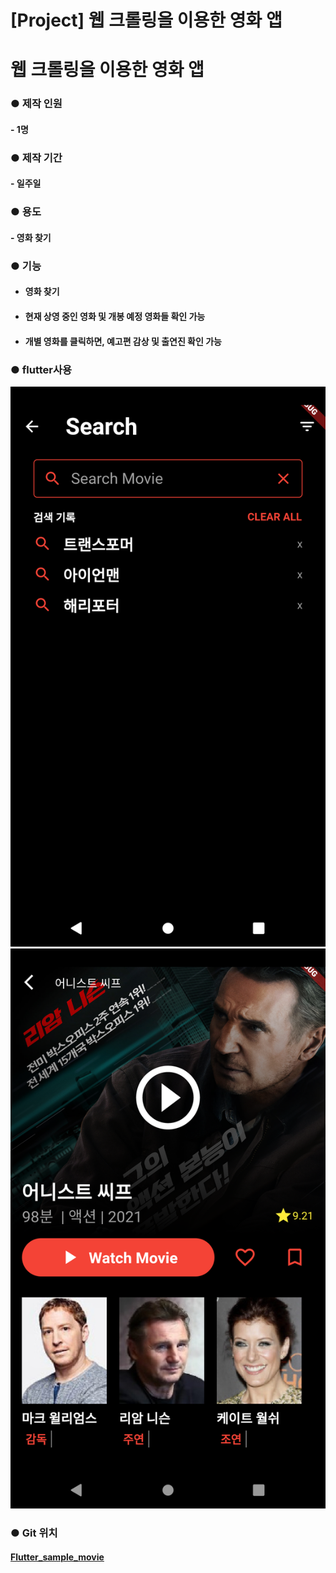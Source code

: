 # [Project] 웹 크롤링을 이용한 영화 앱


# 웹 크롤링을 이용한 영화 앱

### ● 제작 인원 

#### 	- 1명

### ● 제작 기간 

#### 	- 일주일

### ● 용도 

#### 	- 영화 찾기

### ● 기능

 - #### 영화 찾기

 - #### 현재 상영 중인 영화 및 개봉 예정 영화들 확인 가능

 - #### 개별 영화를 클릭하면, 예고편 감상 및 출연진 확인 가능

   #### 


### 	● flutter사용

![Screenshot_1612864128](.\Screenshot_1612864128.png)![Screenshot_1612864165](.\Screenshot_1612864165.png)

### ● Git 위치

#### 			[Flutter_sample_movie](https://github.com/jyukki97/flutter_practice/tree/master/flutter_sample_movie)


